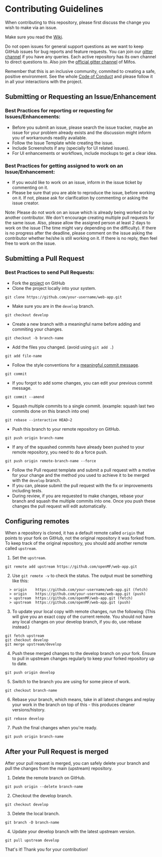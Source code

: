 # Contributing Guidelines

When contributing to this repository, please first discuss the change you wish to make via an issue.

Make sure you read the [Wiki](https://github.com/openMF/web-app/wiki).

Do not open issues for general support questions as we want to keep GitHub issues for bug reports and feature requests. You can join our [gitter channel](https://gitter.im/openMF/community-app) if you have any queries. Each active repository has its own channel to direct questions to. Also join the [official gitter channel](https://gitter.im/openMF/mifos) of Mifos.

Remember that this is an inclusive community, commited to creating a safe, positive environment. See the whole [Code of Conduct](https://github.com/openMF/web-app/tree/master/.github/CODE_OF_CONDUCT.md) and please follow it in all your interactions with the project.


## Submitting or Requesting an Issue/Enhancement

### Best Practices for reporting or requesting for Issues/Enhancements:
  - Before you submit an issue, please search the issue tracker, maybe an issue for your problem already exists and the discussion might inform you of workarounds readily available.
  - Follow the Issue Template while creating the issue.
  - Include Screenshots if any (specially for UI related issues).
  - For UI enhancements or workflows, include mockups to get a clear idea.

### Best Practices for getting assigned to work on an Issue/Enhancement:
- If you would like to work on an issue, inform in the issue ticket by commenting on it.
- Please be sure that you are able to reproduce the issue, before working on it. If not, please ask for clarification by commenting or asking the issue creator.

Note: Please do not work on an issue which is already being worked on by another contributor. We don't encourage creating multiple pull requests for the same issue. Also, please allow the assigned person at least 2 days to work on the issue (The time might vary depending on the difficulty). If there is no progress after the deadline, please comment on the issue asking the contributor whether he/she is still working on it. If there is no reply, then feel free to work on the issue.


## Submitting a Pull Request

### Best Practices to send Pull Requests:
  - Fork the [project](https://github.com/openMF/web-app) on GitHub
  - Clone the project locally into your system.
```
git clone https://github.com/your-username/web-app.git
```
  - Make sure you are in the `develop` branch.
```
git checkout develop
```
  - Create a new branch with a meaningful name before adding and commiting your changes.
```
git checkout -b branch-name
```
  - Add the files you changed. (avoid using `git add .`)
```
git add file-name
```
  - Follow the style conventions for a [meaningful commit message](https://github.com/openMF/web-app/tree/master/.github/COMMIT_MESSAGE.md).
```
git commit
```
  - If you forgot to add some changes, you can edit your previous commit message.
```
git commit --amend
```
  - Squash multiple commits to a single commit. (example: squash last two commits done on this branch into one)
```
git rebase --interactive HEAD~2 
```
  - Push this branch to your remote repository on GitHub.
```
git push origin branch-name
```
  - If any of the squashed commits have already been pushed to your remote repository, you need to do a force push.
```
git push origin remote-branch-name --force
```
  - Follow the Pull request template and submit a pull request with a motive for your change and the method you used to achieve it to be merged with the `develop` branch.
  - If you can, please submit the pull request with the fix or improvements including tests.
  - During review, if you are requested to make changes, rebase your branch and squash the multiple commits into one. Once you push these changes the pull request will edit automatically.


## Configuring remotes
When a repository is cloned, it has a default remote called `origin` that points to your fork on GitHub, not the original repository it was forked from. To keep track of the original repository, you should add another remote called `upstream`.

1. Set the `upstream`.
```
git remote add upstream https://github.com/openMF/web-app.git
```
2. Use `git remote -v` to check the status. The output must be something like this:
```
  > origin    https://github.com/your-username/web-app.git (fetch)
  > origin    https://github.com/your-username/web-app.git (push)
  > upstream  https://github.com/openMF/web-app.git (fetch)
  > upstream  https://github.com/openMF/web-app.git (push)
```
3. To update your local copy with remote changes, run the following: (This will give you an exact copy of the current remote. You should not have any local changes on your develop branch, if you do, use rebase instead.)
```
git fetch upstream
git checkout develop
git merge upstream/develop
```
4. Push these merged changes to the develop branch on your fork. Ensure to pull in upstream changes regularly to keep your forked repository up to date.
```
git push origin develop
```
5. Switch to the branch you are using for some piece of work.
```
git checkout branch-name
```
6. Rebase your branch, which means, take in all latest changes and replay your work in the branch on top of this - this produces cleaner versions/history.
```
git rebase develop
```
7. Push the final changes when you're ready.
```
git push origin branch-name
```


## After your Pull Request is merged
After your pull request is merged, you can safely delete your branch and pull the changes from the main (upstream) repository.

1. Delete the remote branch on GitHub.
```
git push origin --delete branch-name
```
2. Checkout the develop branch.
```
git checkout develop
```
3. Delete the local branch.
```
git branch -D branch-name
```
4. Update your develop branch with the latest upstream version.
```
git pull upstream develop
```

That's it! Thank you for your contribution!
